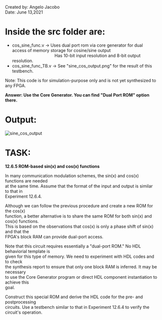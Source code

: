 Created by: Angelo Jacobo  
Date: June 13,2021  

# Inside the src folder are:
* cos_sine_func.v -> Uses dual port rom via core generator for dual access of memory storage for cosine/sine output  
&emsp;&emsp;&emsp;&emsp;&emsp;&emsp;&emsp;&emsp;&emsp;&emsp;Has 10-bit input resolution and 8-bit output resolution.
* cos_sine_func_TB.v -> See "sine_cos_output.png" for the result of this testbench.  

Note: This code is for simulation-purpose only and is not yet synthesized to any FPGA.  

**Answer: Use the Core Generator. You can find "Dual Port ROM" option there.**

# Output:
![sine_cos_output](https://user-images.githubusercontent.com/87559347/126269562-28793d37-0563-40a6-8193-e3d29aa1213e.png)


# TASK: 
**12.6.5 ROM-based sin(x) and cos(x) functions**

In many communication modulation schemes, the sin(x) and cos(x) functions are needed  
at the same time. Assume that the format of the input and output is similar to that in      
Experiment 12.6.4.  

Although we can follow the previous procedure and create a new ROM for the cos(x)     
function, a better alternative is to share the same ROM for both sin(x) and cos(x) functions.    
This is based on the observations that cos(x) is only a phase shift of sin(x) and that the   
FPGA's block RAM can provide dual-port access.   

Note that this circuit requires essentially a "dual-port ROM." No HDL behaviorial template is  
given for this type of memory. We need to experiment with HDL codes and to check   
the synthesis report to ensure that only one block RAM is inferred. It may be necessary   
to use the Core Generator program or direct HDL component instantiation to achieve this   
goal.  

Construct this special ROM and derive the HDL code for the pre- and postprocessing   
circuits. Use a testbench similar to that in Experiment 12.6.4 to verify the circuit's operation.


